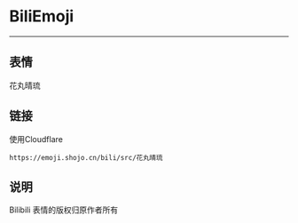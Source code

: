 # BiliEmoji
---
## 表情
花丸晴琉
## 链接
使用Cloudflare
```
https://emoji.shojo.cn/bili/src/花丸晴琉
```
## 说明
Bilibili 表情的版权归原作者所有
